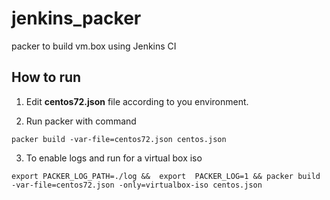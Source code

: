 # jenkins_packer
packer to build vm.box using Jenkins CI

## How to run
1. Edit **centos72.json** file according to you environment.   

2. Run packer with command    

```
packer build -var-file=centos72.json centos.json
```

3. To enable logs and run for a virtual box iso   

```
export PACKER_LOG_PATH=./log &&  export  PACKER_LOG=1 && packer build -var-file=centos72.json -only=virtualbox-iso centos.json
```
